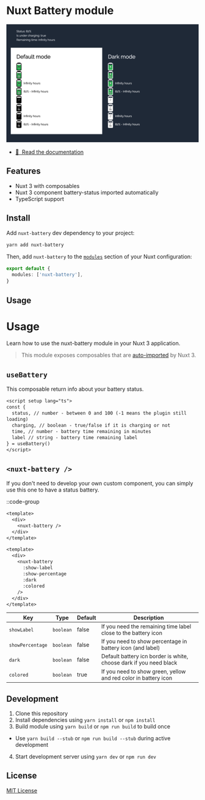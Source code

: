 # Nuxt Battery module

[![nuxt-battery](./docs/public/preview.png)](https://nuxtjs.org)

- [📖 &nbsp;Read the documentation](https://nuxt-battery.vercel.app)

## Features

- Nuxt 3 with composables
- Nuxt 3 component battery-status imported automatically
- TypeScript support

## Install


Add `nuxt-battery` dev dependency to your project:

```bash [yarn]
yarn add nuxt-battery
```

Then, add `nuxt-battery` to the [`modules`](https://nuxt.com/docs/api/configuration/nuxt-config#modules) section of your Nuxt configuration:

```ts [nuxt.config.js|ts]
export default {
  modules: ['nuxt-battery'],
}
```

## Usage

# Usage

Learn how to use the nuxt-battery module in your Nuxt 3 application.

> This module exposes composables that are [auto-imported](https://nuxt.com/docs/guide/directory-structure/composables) by Nuxt 3.

## `useBattery`

This composable return info about your battery status.

```vue
<script setup lang="ts">
const {
  status, // number - between 0 and 100 (-1 means the plugin still loading)
  charging, // boolean - true/false if it is charging or not
  time, // number - battery time remaining in minutes
  label // string - battery time remaining label 
} = useBattery()
</script>
```

## `<nuxt-battery />`

If you don't need to develop your own custom component, you can simply use this one to have a status battery.

::code-group
```vue [simple]
<template>
  <div>
    <nuxt-battery />
  </div>
</template>
```
```vue [complex]
<template>
  <div>
    <nuxt-battery
      :show-label
      :show-percentage
      :dark
      :colored
    />
  </div>
</template>
```

| **Key**          | **Type**  | **Default** | **Description**                                                    |
|------------------|-----------|-------------|--------------------------------------------------------------------|
| `showLabel`      | `boolean` | false       | If you need the remaining time label close to the battery icon     |
| `showPercentage` | `boolean` | false       | If you need to show percentage in battery icon (and label)         |
| `dark`           | `boolean` | false       | Default battery icn border is white, choose dark if you need black |
| `colored`        | `boolean` | true        | If you need to show green, yellow and red color in battery icon    |

## Development

1. Clone this repository
2. Install dependencies using `yarn install` or `npm install`
3. Build module using `yarn build` or `npm run build` to build once
  - Use `yarn build --stub` or `npm run build --stub` during active development
4. Start development server using `yarn dev` or `npm run dev`

## License

[MIT License](./LICENSE)

<!-- Badges -->
[npm-version-src]: https://img.shields.io/npm/v/@nuxtjs/strapi/latest.svg?style=flat&colorA=18181B&colorB=28CF8D
[npm-version-href]: https://npmjs.com/package/@nuxtjs/strapi

[npm-downloads-src]: https://img.shields.io/npm/dt/@nuxtjs/strapi.svg?style=flat&colorA=18181B&colorB=28CF8D
[npm-downloads-href]: https://npmjs.com/package/@nuxtjs/strapi

[license-src]: https://img.shields.io/npm/l/@nuxtjs/strapi.svg?style=flat&colorA=18181B&colorB=28CF8D
[license-href]: https://npmjs.com/package/@nuxtjs/strapi

